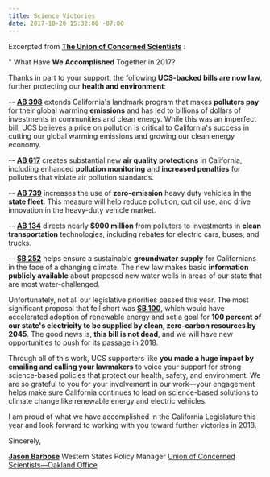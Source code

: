 ```yaml
---
title: Science Victories
date: 2017-10-20 15:32:00 -07:00
---
```


Excerpted from [**The Union of Concerned Scientists**](http://www.ucsusa.org/) :

"  What Have **We Accomplished** Together in 2017?

Thanks in part to your support, the following **UCS-backed bills are now law**, further protecting our **health and environment**:

-- [**AB 398**](https://leginfo.legislature.ca.gov/faces/billNavClient.xhtml?bill_id=201720180AB398) extends California's landmark program that makes **polluters pay** for their global warming **emissions** and has led to billions of dollars of investments in communities and clean energy. While this was an imperfect bill, UCS believes a price on pollution is critical to California's success in cutting our global warming emissions and growing our clean energy economy.

-- [**AB 617**](https://leginfo.legislature.ca.gov/faces/billNavClient.xhtml?bill_id=201720180AB617) creates substantial new **air quality protections** in California, including enhanced **pollution monitoring** and **increased penalties** for polluters that violate air pollution standards.

-- [**AB 739**](https://leginfo.legislature.ca.gov/faces/billTextClient.xhtml?bill_id=201720180AB739) increases the use of **zero-emission** heavy duty vehicles in the **state fleet**. This measure will help reduce pollution, cut oil use, and drive innovation in the heavy-duty vehicle market.

-- [**AB 134**](https://leginfo.legislature.ca.gov/faces/billTextClient.xhtml?bill_id=201720180AB134) directs nearly **$900 million** from polluters to investments in **clean transportation** technologies, including rebates for electric cars, buses, and trucks.

-- [**SB 252**](https://leginfo.legislature.ca.gov/faces/billNavClient.xhtml?bill_id=201720180SB252) helps ensure a sustainable **groundwater supply** for Californians in the face of a changing climate. The new law makes basic **information publicly available** about proposed new water wells in areas of our state that are most water-challenged.

Unfortunately, not all our legislative priorities passed this year. The most significant proposal that fell short was [**SB 100**](https://leginfo.legislature.ca.gov/faces/billNavClient.xhtml?bill_id=201720180SB100), which would have accelerated adoption of renewable energy and set a goal for **100 percent of our state's electricity to be supplied by clean, zero-carbon resources by 2045**. The good news is, **this bill is not dead**, and we will have new opportunities to push for its passage in 2018.

Through all of this work, UCS supporters like **you made a huge impact by emailing and calling your lawmakers** to voice your support for strong science-based policies that protect our health, safety, and environment. We are so grateful to you for your involvement in our work—your engagement helps make sure California continues to lead on science-based solutions to climate change like renewable energy and electric vehicles.

I am proud of what we have accomplished in the California Legislature this year and look forward to working with you toward further victories in 2018.

Sincerely,

[**Jason Barbose**](http://www.ucsusa.org/about/staff/staff/jason-barbose.html#.Wep-uGhSw2w)
Western States Policy Manager
[Union of Concerned Scientists—Oakland Office](http://www.ucsusa.org/contact-us-full)


